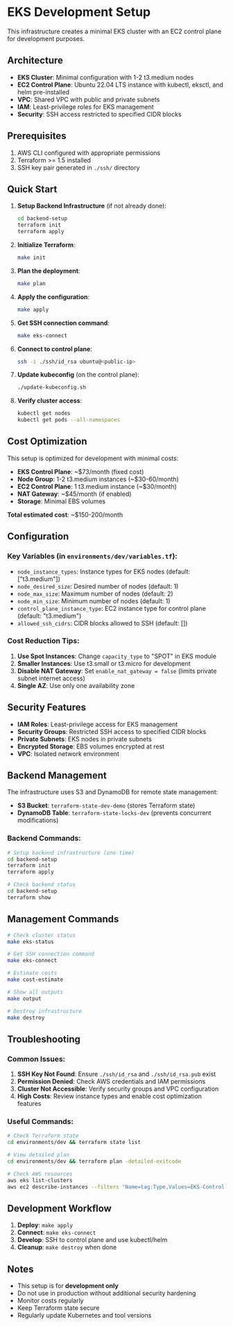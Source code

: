 # EKS Development Setup

This infrastructure creates a minimal EKS cluster with an EC2 control plane for development purposes.

## Architecture

- **EKS Cluster**: Minimal configuration with 1-2 t3.medium nodes
- **EC2 Control Plane**: Ubuntu 22.04 LTS instance with kubectl, eksctl, and helm pre-installed
- **VPC**: Shared VPC with public and private subnets
- **IAM**: Least-privilege roles for EKS management
- **Security**: SSH access restricted to specified CIDR blocks

## Prerequisites

1. AWS CLI configured with appropriate permissions
2. Terraform >= 1.5 installed
3. SSH key pair generated in `./ssh/` directory

## Quick Start

1. **Setup Backend Infrastructure** (if not already done):
   ```bash
   cd backend-setup
   terraform init
   terraform apply
   ```

2. **Initialize Terraform**:
   ```bash
   make init
   ```

3. **Plan the deployment**:
   ```bash
   make plan
   ```

4. **Apply the configuration**:
   ```bash
   make apply
   ```

5. **Get SSH connection command**:
   ```bash
   make eks-connect
   ```

6. **Connect to control plane**:
   ```bash
   ssh -i ./ssh/id_rsa ubuntu@<public-ip>
   ```

7. **Update kubeconfig** (on the control plane):
   ```bash
   ./update-kubeconfig.sh
   ```

8. **Verify cluster access**:
   ```bash
   kubectl get nodes
   kubectl get pods --all-namespaces
   ```

## Cost Optimization

This setup is optimized for development with minimal costs:

- **EKS Control Plane**: ~$73/month (fixed cost)
- **Node Group**: 1-2 t3.medium instances (~$30-60/month)
- **EC2 Control Plane**: 1 t3.medium instance (~$30/month)
- **NAT Gateway**: ~$45/month (if enabled)
- **Storage**: Minimal EBS volumes

**Total estimated cost**: ~$150-200/month

## Configuration

### Key Variables (in `environments/dev/variables.tf`):

- `node_instance_types`: Instance types for EKS nodes (default: ["t3.medium"])
- `node_desired_size`: Desired number of nodes (default: 1)
- `node_max_size`: Maximum number of nodes (default: 2)
- `node_min_size`: Minimum number of nodes (default: 1)
- `control_plane_instance_type`: EC2 instance type for control plane (default: "t3.medium")
- `allowed_ssh_cidrs`: CIDR blocks allowed to SSH (default: [])

### Cost Reduction Tips:

1. **Use Spot Instances**: Change `capacity_type` to "SPOT" in EKS module
2. **Smaller Instances**: Use t3.small or t3.micro for development
3. **Disable NAT Gateway**: Set `enable_nat_gateway = false` (limits private subnet internet access)
4. **Single AZ**: Use only one availability zone

## Security Features

- **IAM Roles**: Least-privilege access for EKS management
- **Security Groups**: Restricted SSH access to specified CIDR blocks
- **Private Subnets**: EKS nodes in private subnets
- **Encrypted Storage**: EBS volumes encrypted at rest
- **VPC**: Isolated network environment

## Backend Management

The infrastructure uses S3 and DynamoDB for remote state management:

- **S3 Bucket**: `terraform-state-dev-demo` (stores Terraform state)
- **DynamoDB Table**: `terraform-state-locks-dev` (prevents concurrent modifications)

### Backend Commands:
```bash
# Setup backend infrastructure (one-time)
cd backend-setup
terraform init
terraform apply

# Check backend status
cd backend-setup
terraform show
```

## Management Commands

```bash
# Check cluster status
make eks-status

# Get SSH connection command
make eks-connect

# Estimate costs
make cost-estimate

# Show all outputs
make output

# Destroy infrastructure
make destroy
```

## Troubleshooting

### Common Issues:

1. **SSH Key Not Found**: Ensure `./ssh/id_rsa` and `./ssh/id_rsa.pub` exist
2. **Permission Denied**: Check AWS credentials and IAM permissions
3. **Cluster Not Accessible**: Verify security groups and VPC configuration
4. **High Costs**: Review instance types and enable cost optimization features

### Useful Commands:

```bash
# Check Terraform state
cd environments/dev && terraform state list

# View detailed plan
cd environments/dev && terraform plan -detailed-exitcode

# Check AWS resources
aws eks list-clusters
aws ec2 describe-instances --filters "Name=tag:Type,Values=EKS-Control-Plane"
```

## Development Workflow

1. **Deploy**: `make apply`
2. **Connect**: `make eks-connect`
3. **Develop**: SSH to control plane and use kubectl/helm
4. **Cleanup**: `make destroy` when done

## Notes

- This setup is for **development only**
- Do not use in production without additional security hardening
- Monitor costs regularly
- Keep Terraform state secure
- Regularly update Kubernetes and tool versions
